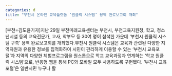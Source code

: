```yaml
---
categories: d
title: "부천시 온라인 교육플랫폼 ‘원클릭 시스템’ 용역 완료보고회 개최"
---
```

[부천=김도윤기자]지난 29일 부천미래교육센터는 부천시, 부천교육지원청, 학교, 청소년시설 등의 교육전문가, 교사, 학부모 등 30여 명이 참석한 가운데 ‘부천시 원클릭 시스템 구축’ 용역 완료보고회를 개최했다.부천시 원클릭 시스템은 교육과 관련된 다양한 지역자원과 유용한 정보를 집적화하여 시민이 편리하게 이용할 수 있는 ‘부천시 교육포털’과 지역의 다양한 체험프로그램을 원스톱으로 학교 교육과정과 연계하는 ‘학교 원클릭 시스템’으로, 반응형 웹을 통해 PC와 모바일 모두 사용하도록 구현됐다. ‘부천시 교육포털’은 일반시민 누구나 활